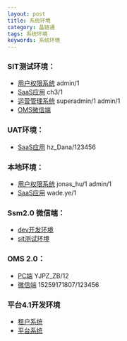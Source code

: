 ```yaml
---
layout: post
title: 系统环境
category: 晶链通
tags: 系统环境
keywords: 系统环境
---
```


### SIT测试环境：
- [用户权限系统](http://192.168.4.34:9184/) admin/1
- [SaaS应用](http://192.168.4.33:8088/jlt-workplat-web/) ch3/1
- [运营管理系统](http://192.168.4.34:9384/jlt-pms-web/) superadmin/1     admin/1
- [OMS微信端](http://192.168.4.33:8088/jlt-workplat-web/moms/index.html?S=lx1et190abq#/)

### UAT环境：
- [SaaS应用](http://106.14.163.26:8088/jlt-workplat-web/mdm/index.html#/mdm/mdmSupplier) hz_Dana/123456

### 本地环境：
- [用户权限系统](http://192.168.4.35:9184) jonas_hu/1    admin/1
- [SaaS应用](http://192.168.4.32:8088/jlt-workplat-web) wade.ye/1

### Ssm2.0 微信端：
- [dev开发环境](http://192.168.4.35:9784/jlt-wechat/wechat/view/newOrder/index.html#/waybills/) 
- [sit测试环境](http://192.168.4.34:9784/jlt-wechat/wechat/view/newOrder/index.html#/waybills/)

### OMS 2.0：
- [PC端](http://192.168.70.111:9000) YJPZ_ZB/12
- [微信端](http://192.168.70.111:8080) 15259171807/123456

### 平台4.1开发环境

- [租户系统](http://192.168.3.119:8088/)
- [平台系统](http://192.168.3.120:9384/)

